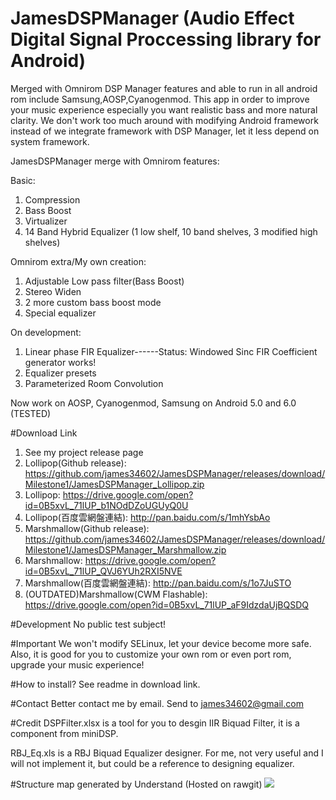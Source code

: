 # JamesDSPManager (Audio Effect Digital Signal Proccessing library for Android)
Merged with Omnirom DSP Manager features and able to run in all android rom include Samsung,AOSP,Cyanogenmod. 
This app in order to improve your music experience especially you want realistic bass and more natural clarity.
We don't work too much around with modifying Android framework instead of we integrate framework with DSP Manager, let it less depend on system framework.

JamesDSPManager merge with Omnirom features: 

Basic:

1. Compression
2. Bass Boost
3. Virtualizer
4. 14 Band Hybrid Equalizer (1 low shelf, 10 band shelves, 3 modified high shelves)

Omnirom extra/My own creation:

1. Adjustable Low pass filter(Bass Boost)
2. Stereo Widen
3. 2 more custom bass boost mode
4. Special equalizer

On development:

1. Linear phase FIR Equalizer------Status: Windowed Sinc FIR Coefficient generator works!
2. Equalizer presets
3. Parameterized Room Convolution

Now work on AOSP, Cyanogenmod, Samsung on Android 5.0 and 6.0 (TESTED)

#Download Link
1. See my project release page
2. Lollipop(Github release): https://github.com/james34602/JamesDSPManager/releases/download/Milestone1/JamesDSPManager_Lollipop.zip
3. Lollipop: https://drive.google.com/open?id=0B5xvL_71lUP_b1NOdDZoUGUyQ0U
4. Lollipop(百度雲網盤連結): http://pan.baidu.com/s/1mhYsbAo
5. Marshmallow(Github release): https://github.com/james34602/JamesDSPManager/releases/download/Milestone1/JamesDSPManager_Marshmallow.zip
6. Marshmallow: https://drive.google.com/open?id=0B5xvL_71lUP_QVJ6YUh2RXI5NVE
7. Marshmallow(百度雲網盤連結): http://pan.baidu.com/s/1o7JuSTO
8. (OUTDATED)Marshmallow(CWM Flashable): https://drive.google.com/open?id=0B5xvL_71lUP_aF9IdzdaUjBQSDQ


#Development
No public test subject!

#Important
We won't modify SELinux, let your device become more safe.
Also, it is good for you to customize your own rom or even port rom, upgrade your music experience!

#How to install?
See readme in download link.

#Contact
Better contact me by email. Send to james34602@gmail.com

#Credit
DSPFilter.xlsx is a tool for you to desgin IIR Biquad Filter, it is a component from miniDSP.

RBJ_Eq.xls is a RBJ Biquad Equalizer designer. For me, not very useful and I will not implement it, but could be a reference to designing equalizer.

#Structure map generated by Understand (Hosted on rawgit)
<a><img src="https://rawgit.com/james34602/JamesDSPManager/master/libjamesdsp_StructureMap.svg"/></a>